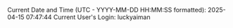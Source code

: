 Current Date and Time (UTC - YYYY-MM-DD HH:MM:SS formatted): 2025-04-15 07:47:44
Current User's Login: luckyaiman
